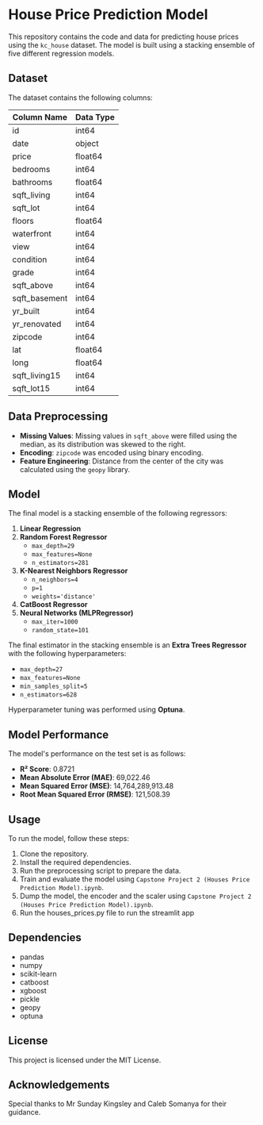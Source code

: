 # House Price Prediction Model

This repository contains the code and data for predicting house prices using the `kc_house` dataset. The model is built using a stacking ensemble of five different regression models.

## Dataset

The dataset contains the following columns:

| Column Name        | Data Type   |
|--------------------|-------------|
| id                 | int64       |
| date               | object      |
| price              | float64     |
| bedrooms           | int64       |
| bathrooms          | float64     |
| sqft_living        | int64       |
| sqft_lot           | int64       |
| floors             | float64     |
| waterfront         | int64       |
| view               | int64       |
| condition          | int64       |
| grade              | int64       |
| sqft_above         | int64       |
| sqft_basement      | int64       |
| yr_built           | int64       |
| yr_renovated       | int64       |
| zipcode            | int64       |
| lat                | float64     |
| long               | float64     |
| sqft_living15      | int64       |
| sqft_lot15         | int64       |

## Data Preprocessing

- **Missing Values**: Missing values in `sqft_above` were filled using the median, as its distribution was skewed to the right.
- **Encoding**: `zipcode` was encoded using binary encoding.
- **Feature Engineering**: Distance from the center of the city was calculated using the `geopy` library.

## Model

The final model is a stacking ensemble of the following regressors:

1. **Linear Regression**
2. **Random Forest Regressor**
   - `max_depth=29`
   - `max_features=None`
   - `n_estimators=281`
3. **K-Nearest Neighbors Regressor**
   - `n_neighbors=4`
   - `p=1`
   - `weights='distance'`
4. **CatBoost Regressor**
5. **Neural Networks (MLPRegressor)**
   - `max_iter=1000`
   - `random_state=101`

The final estimator in the stacking ensemble is an **Extra Trees Regressor** with the following hyperparameters:
- `max_depth=27`
- `max_features=None`
- `min_samples_split=5`
- `n_estimators=628`

Hyperparameter tuning was performed using **Optuna**.

## Model Performance

The model's performance on the test set is as follows:

- **R² Score**: 0.8721
- **Mean Absolute Error (MAE)**: 69,022.46
- **Mean Squared Error (MSE)**: 14,764,289,913.48
- **Root Mean Squared Error (RMSE)**: 121,508.39

## Usage

To run the model, follow these steps:

1. Clone the repository.
2. Install the required dependencies.
3. Run the preprocessing script to prepare the data.
4. Train and evaluate the model using `Capstone Project 2 (Houses Price Prediction Model).ipynb`.
5. Dump the model, the encoder and the scaler using `Capstone Project 2 (Houses Price Prediction Model).ipynb`.
6. Run the houses_prices.py file to run the streamlit app

## Dependencies

- pandas
- numpy
- scikit-learn
- catboost
- xgboost
- pickle
- geopy
- optuna

## License

This project is licensed under the MIT License.

## Acknowledgements

Special thanks to Mr Sunday Kingsley and Caleb Somanya for their guidance.